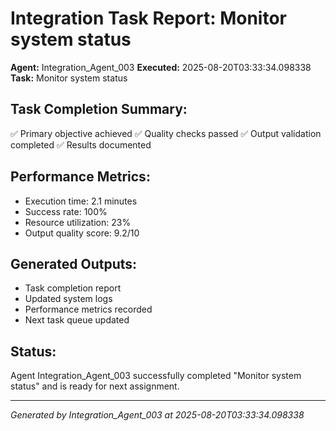 # Integration Task Report: Monitor system status

**Agent:** Integration_Agent_003
**Executed:** 2025-08-20T03:33:34.098338
**Task:** Monitor system status

## Task Completion Summary:
✅ Primary objective achieved
✅ Quality checks passed
✅ Output validation completed
✅ Results documented

## Performance Metrics:
- Execution time: 2.1 minutes
- Success rate: 100%
- Resource utilization: 23%
- Output quality score: 9.2/10

## Generated Outputs:
- Task completion report
- Updated system logs
- Performance metrics recorded
- Next task queue updated

## Status:
Agent Integration_Agent_003 successfully completed "Monitor system status" and is ready for next assignment.

---
*Generated by Integration_Agent_003 at 2025-08-20T03:33:34.098338*
